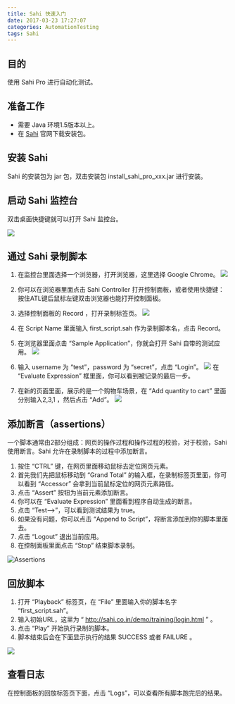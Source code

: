 ```yaml
---
title: Sahi 快速入门
date: 2017-03-23 17:27:07
categories: AutomationTesting
tags: Sahi
---
```


## 目的
使用 Sahi Pro 进行自动化测试。

## 准备工作
* 需要 Java 环境1.5版本以上。
* 在 [Sahi](http://sahipro.com/downloads-archive/) 官网下载安装包。

## 安装 Sahi
Sahi 的安装包为 jar 包，双击安装包 install_sahi_pro_xxx.jar 进行安装。

## 启动 Sahi 监控台
双击桌面快捷键就可以打开 Sahi 监控台。

![](/images/Automation/Sahi/SahiEntrance/Sahi_Pro_Console.png)

## 通过 Sahi 录制脚本
1. 在监控台里面选择一个浏览器，打开浏览器，这里选择 Google Chrome。
![](/images/Automation/Sahi/SahiEntrance/Sahi_Browser_View.png)

2. 你可以在浏览器里面点击 Sahi Controller 打开控制面板，或者使用快捷键：按住ATL键后鼠标左键双击浏览器也能打开控制面板。

3. 选择控制面板的 Record ，打开录制标签页。
![](/images/Automation/Sahi/SahiEntrance/Sahi_Record_Tab.png)

4. 在 Script Name 里面输入 first_script.sah 作为录制脚本名，点击 Record。

5. 在浏览器里面点击 “Sample Application”，你就会打开 Sahi 自带的测试应用。
![](/images/Automation/Sahi/SahiEntrance/recording-sample-app.png)

6. 输入 username 为 “test”，password 为 “secret”，点击 “Login”。
![](/images/Automation/Sahi/SahiEntrance/recording-page1.png)
在 “Evaluate Expression” 框里面，你可以看到被记录的最后一步。

7. 在新的页面里面，展示的是一个购物车场景，在 “Add quantity to cart” 里面分别输入2,3,1 ，然后点击 “Add”。
![](/images/Automation/Sahi/SahiEntrance/recording-page2.png)

## 添加断言（assertions）
一个脚本通常由2部分组成：网页的操作过程和操作过程的校验，对于校验，Sahi 使用断言。Sahi 允许在录制脚本的过程中添加断言。

1. 按住 “CTRL” 键，在网页里面移动鼠标去定位网页元素。
2. 首先我们先把鼠标移动到 “Grand Total” 的输入框，在录制标签页里面，你可以看到 “Accessor” 会拿到当前鼠标定位的网页元素路径。
3. 点击 “Assert” 按钮为当前元素添加断言。
4. 你可以在 “Evaluate Expression” 里面看到程序自动生成的断言。
5. 点击 “Test-->”，可以看到测试结果为 true。
6. 如果没有问题，你可以点击 “Append to Script”，将断言添加到你的脚本里面去。
7. 点击 “Logout” 退出当前应用。
8. 在控制面板里面点击 “Stop” 结束脚本录制。

![Assertions](/images/Automation/Sahi/SahiEntrance/recording-assertions.png)

## 回放脚本
1. 打开 “Playback” 标签页，在 “File” 里面输入你的脚本名字 “first_script.sah”。
2. 输入初始URL，这里为 “ http://sahi.co.in/demo/training/login.html ” 。
3. 点击 “Play” 开始执行录制的脚本。
4. 脚本结束后会在下面显示执行的结果 SUCCESS 或者 FAILURE 。

![](/images/Automation/Sahi/SahiEntrance/controller-playback.png)

## 查看日志
在控制面板的回放标签页下面，点击 “Logs”，可以查看所有脚本跑完后的结果。
